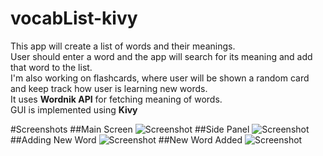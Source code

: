 # vocabList-kivy
This app will create a list of words and their meanings.  
User should enter a word and the app will search for its meaning and add that word to the list.  
I'm also working on flashcards, where user will be shown a random card and keep track how user is learning new words.  
It uses **Wordnik API** for fetching meaning of words.  
GUI is implemented using **Kivy**

#Screenshots
##Main Screen
![Screenshot](http://i.imgur.com/V0NULR0.png)
##Side Panel
![Screenshot](http://i.imgur.com/iPNJMX5.png)
##Adding New Word
![Screenshot](http://i.imgur.com/pADJKoZ.png)
##New Word Added
![Screenshot](http://i.imgur.com/UWvMnOj.png)
